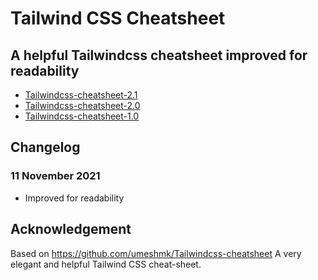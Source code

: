 # Tailwind CSS Cheatsheet

## A helpful Tailwindcss cheatsheet improved for readability

- [Tailwindcss-cheatsheet-2.1](https://anibalsanchez.github.io/Tailwindcss-cheatsheet/)
- [Tailwindcss-cheatsheet-2.0](https://anibalsanchez.github.io/Tailwindcss-cheatsheet/v2.0)
- [Tailwindcss-cheatsheet-1.0](https://anibalsanchez.github.io/Tailwindcss-cheatsheet/v1)

## Changelog

### 11 November 2021

- Improved for readability

## Acknowledgement

Based on <https://github.com/umeshmk/Tailwindcss-cheatsheet> A very elegant and helpful Tailwind CSS cheat-sheet.
